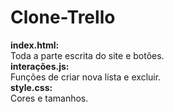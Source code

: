 # Clone-Trello
 
 <strong> index.html: </strong>
 <br>
 Toda a parte escrita do site e botões.
 <br>
 <strong> interações.js: </strong>
 <br>
 Funções de criar nova lista e excluir.
 <br>
 <strong> style.css: </strong>
 <br>
 Cores e tamanhos.
